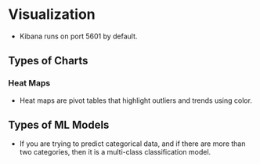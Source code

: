 # Visualization

- Kibana runs on port 5601 by default.

## Types of Charts

### Heat Maps

- Heat maps are pivot tables that highlight outliers and trends using color.

## Types of ML Models

- If you are trying to predict categorical data, and if there are more than two categories, then it is a multi-class classification model.